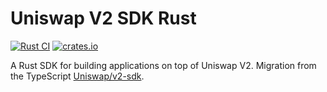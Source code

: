 # Uniswap V2 SDK Rust

[![Rust CI](https://github.com/shuhuiluo/uniswap-v2-sdk-rs/actions/workflows/rust.yml/badge.svg)](https://github.com/shuhuiluo/uniswap-v2-sdk-rs/actions/workflows/rust.yml)
[![crates.io](https://img.shields.io/crates/v/uniswap-v2-sdk.svg)](https://crates.io/crates/uniswap-v2-sdk)

A Rust SDK for building applications on top of Uniswap V2.
Migration from the TypeScript [Uniswap/v2-sdk](https://github.com/Uniswap/v2-sdk).
